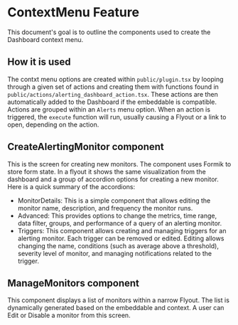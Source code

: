# ContextMenu Feature
This document's goal is to outline the components used to create the Dashboard context menu.

## How it is used
The contxt menu options are created within `public/plugin.tsx` by looping through a given set of actions and creating them with functions found in `public/actions/alerting_dashboard_action.tsx`. These actions are then automatically added to the Dashboard if the embeddable is compatible. Actions are grouped within an `Alerts` menu option. When an action is triggered, the `execute` function will run, usually causing a Flyout or a link to open, depending on the action.

## CreateAlertingMonitor component
This is the screen for creating new monitors. The component uses Formik to store form state. In a flyout it shows the same visualization from the dashboard and a group of accordion options for creating a new monitor. Here is a quick summary of the accordions:

- MonitorDetails: This is a simple component that allows editing the monitor name, description, and frequency the monitor runs.
- Advanced: This provides options to change the metrics, time range, data filter, groups, and performance of a query of an alerting monitor.
- Triggers: This component allows creating and managing triggers for an alerting monitor. Each trigger can be removed or edited. Editing allows changing the name, conditions (such as average above a threshold), severity level of monitor, and managing notifications related to the trigger.

## ManageMonitors component
This component displays a list of monitors within a narrow Flyout. The list is dynamically generated based on the embeddable and context. A user can Edit or Disable a monitor from this screen.